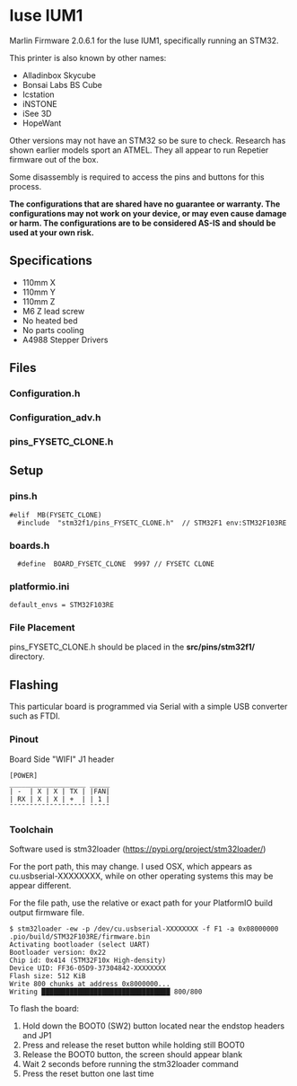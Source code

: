 # Iuse IUM1
Marlin Firmware 2.0.6.1 for the Iuse IUM1, specifically running an STM32.

This printer is also known by other names:

- Alladinbox Skycube
- Bonsai Labs BS Cube
- Icstation
- iNSTONE
- iSee 3D
- HopeWant

Other versions may not have an STM32 so be sure to check. Research has shown earlier models sport an ATMEL. They all appear to run Repetier firmware out of the box.

Some disassembly is required to access the pins and buttons for this process.

**The configurations that are shared have no guarantee or warranty. The configurations may not work on your device, or may even cause damage or harm. The configurations are to be considered AS-IS and should be used at your own risk.**

## Specifications

- 110mm X
- 110mm Y
- 110mm Z
- M6 Z lead screw
- No heated bed
- No parts cooling
- A4988 Stepper Drivers

## Files

### Configuration.h

### Configuration_adv.h

### pins_FYSETC_CLONE.h

## Setup

### pins.h

```
#elif  MB(FYSETC_CLONE)
  #include  "stm32f1/pins_FYSETC_CLONE.h"  // STM32F1 env:STM32F103RE
```

### boards.h

```
  #define  BOARD_FYSETC_CLONE  9997 // FYSETC CLONE
```

### platformio.ini

```
default_envs = STM32F103RE
```

### File Placement

pins_FYSETC_CLONE.h should be placed in the **src/pins/stm32f1/** directory.

## Flashing

This particular board is programmed via Serial with a simple USB converter such as FTDI.

### Pinout

Board Side "WIFI" J1 header

```
[POWER]
___________________ _____
| -  | X | X | TX | |FAN|
| RX | X | X | +  | | 1 | 
¯¯¯¯¯¯¯¯¯¯¯¯¯¯¯¯¯¯¯ ¯¯¯¯¯
```

### Toolchain

Software used is stm32loader (https://pypi.org/project/stm32loader/)

For the port path, this may change. I used OSX, which appears as cu.usbserial-XXXXXXXX, while on other operating systems this may be appear different.

For the file path, use the relative or exact path for your PlatformIO build output firmware file.

```
$ stm32loader -ew -p /dev/cu.usbserial-XXXXXXXX -f F1 -a 0x08000000 .pio/build/STM32F103RE/firmware.bin
Activating bootloader (select UART)
Bootloader version: 0x22
Chip id: 0x414 (STM32F10x High-density)
Device UID: FF36-05D9-37304842-XXXXXXXX
Flash size: 512 KiB
Write 800 chunks at address 0x8000000...
Writing ████████████████████████████████ 800/800
```

To flash the board:
1. Hold down the BOOT0 (SW2) button located near the endstop headers and JP1
2. Press and release the reset button while holding still BOOT0
3. Release the BOOT0 button, the screen should appear blank
4. Wait 2 seconds before running the stm32loader command
5. Press the reset button one last time
